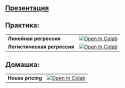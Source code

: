 ## [Презентация](https://docs.google.com/presentation/d/1-STUZPIn_AXmzENaOXwTQZRAf7eK1q2PEbKTMO0vHVQ/edit?usp=sharing)

## Практика:

| | |
| --- | --- |
| **Линейная регрессия** | [![Open In Colab](https://colab.research.google.com/assets/colab-badge.svg)](https://colab.research.google.com/drive/1m8m5-zgUBNA9HJOtvrhBy_5X7Y5-X-4K?usp=sharing) |
| **Логистическая регрессия** | [![Open In Colab](https://colab.research.google.com/assets/colab-badge.svg)](https://colab.research.google.com/drive/13tLz7OivzLNsxFOnqCvSrtb415NZZHrl?usp=sharing) |

## Домашка:

| | |
| --- | --- |
| **House pricing** | [![Open In Colab](https://colab.research.google.com/assets/colab-badge.svg)](https://colab.research.google.com/drive/1IsOGE5dlKJ_W3F9KXa9YY9wX9927I4nN?usp=sharing)